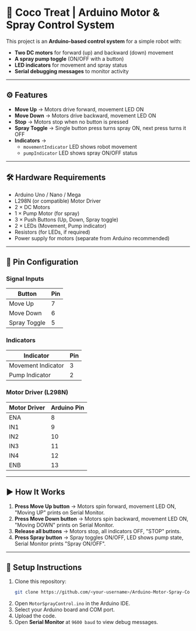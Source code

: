 # 🚜 Coco Treat | Arduino Motor & Spray Control System

This project is an **Arduino-based control system** for a simple robot with:
- **Two DC motors** for forward (up) and backward (down) movement
- **A spray pump toggle** (ON/OFF with a button)
- **LED indicators** for movement and spray status
- **Serial debugging messages** to monitor activity

---

## ⚙️ Features
- **Move Up** → Motors drive forward, movement LED ON  
- **Move Down** → Motors drive backward, movement LED ON  
- **Stop** → Motors stop when no button is pressed  
- **Spray Toggle** → Single button press turns spray ON, next press turns it OFF  
- **Indicators** →  
  - `movementIndicator` LED shows robot movement  
  - `pumpIndicator` LED shows spray ON/OFF status  

---

## 🛠️ Hardware Requirements
- Arduino Uno / Nano / Mega  
- L298N (or compatible) Motor Driver  
- 2 × DC Motors  
- 1 × Pump Motor (for spray)  
- 3 × Push Buttons (Up, Down, Spray toggle)  
- 2 × LEDs (Movement, Pump indicator)  
- Resistors (for LEDs, if required)  
- Power supply for motors (separate from Arduino recommended)  

---

## 📌 Pin Configuration
### Signal Inputs
| Button           | Pin |
|------------------|-----|
| Move Up          | 7   |
| Move Down        | 6   |
| Spray Toggle     | 5   |

### Indicators
| Indicator          | Pin |
|--------------------|-----|
| Movement Indicator | 3   |
| Pump Indicator     | 2   |

### Motor Driver (L298N)
| Motor Driver | Arduino Pin |
|--------------|-------------|
| ENA          | 8   |
| IN1          | 9   |
| IN2          | 10  |
| IN3          | 11  |
| IN4          | 12  |
| ENB          | 13  |

---

## ▶️ How It Works
1. **Press Move Up button** → Motors spin forward, movement LED ON, "Moving UP" prints on Serial Monitor.  
2. **Press Move Down button** → Motors spin backward, movement LED ON, "Moving DOWN" prints on Serial Monitor.  
3. **Release all buttons** → Motors stop, all indicators OFF, "STOP" prints.  
4. **Press Spray button** → Spray toggles ON/OFF, LED shows pump state, Serial Monitor prints "Spray ON/OFF".  

---

## 🔧 Setup Instructions
1. Clone this repository:
   ```bash
   git clone https://github.com/<your-username>/Arduino-Motor-Spray-Control.git
2. Open `MotorSprayControl.ino` in the Arduino IDE.
3. Select your Arduino board and COM port.
4. Upload the code.
5. Open **Serial Monitor** at `9600 baud` to view debug messages.